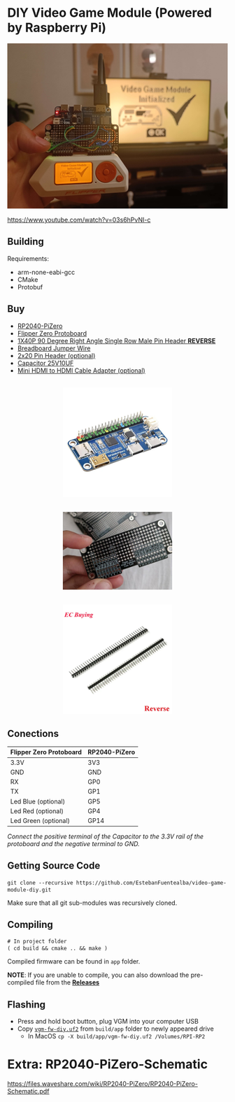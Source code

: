 # DIY Video Game Module (Powered by Raspberry Pi)
![Flipper Zero Video Game Module Powered by Raspberry Pi](./docs/images/cover.jpg)

https://www.youtube.com/watch?v=03s6hPvNI-c

## Building

Requirements: 

- arm-none-eabi-gcc
- CMake
- Protobuf

## Buy

- [RP2040-PiZero](https://s.click.aliexpress.com/e/_DkA131b)
- [Flipper Zero Protoboard](https://www.pcbway.com/project/shareproject/Flipper_Zero_Protoboard_31f89159.html)
- [1X40P 90 Degree Right Angle Single Row Male Pin Header **REVERSE**](https://s.click.aliexpress.com/e/_Dm2ZEMN)
- [Breadboard Jumper Wire](https://s.click.aliexpress.com/e/_DBAkVO9)
- [2x20 Pin Header (optional)](https://s.click.aliexpress.com/e/_DFUpfQl)
- [Capacitor 25V10UF](https://s.click.aliexpress.com/e/_DCMb1JX)
- [Mini HDMI to HDMI Cable Adapter (optional)](https://s.click.aliexpress.com/e/_DeoZp3B)

<p align='center'>
    <br />
    <a target="_blank" href="https://s.click.aliexpress.com/e/_DkA131b"><img src="./docs/images/RP2040-PiZero.webp" width="250" /></a>
    <br />
</p>
<p align='center'>
    <br />
    <a target="_blank" href="https://www.pcbway.com/project/shareproject/Flipper_Zero_Protoboard_31f89159.html"><img src="./docs/images/proto.png" width="250" /></a>
    <br />
</p>
<p align='center'>
    <br />
    <a target="_blank" href="https://s.click.aliexpress.com/e/_Dm2ZEMN"><img src="./docs/images/90degpin.webp" width="250" /></a>
    <br />
</p>

## Conections

| Flipper Zero Protoboard | RP2040-PiZero |
|-------------------------|---------------|
| 3.3V                    | 3V3           |
| GND                     | GND           |
| RX                      | GP0           |
| TX                      | GP1           |
| Led Blue (optional)                | GP5           |
| Led Red  (optional)               | GP4           |
| Led Green (optional)              | GP14          |

_Connect the positive terminal of the Capacitor to the 3.3V rail of the protoboard and the negative terminal to GND._

## Getting Source Code

	git clone --recursive https://github.com/EstebanFuentealba/video-game-module-diy.git

Make sure that all git sub-modules was recursively cloned.

## Compiling

	# In project folder
	( cd build && cmake .. && make )

Compiled firmware can be found in `app` folder.

**NOTE**: If you are unable to compile, you can also download the pre-compiled file from the [**Releases**](https://github.com/EstebanFuentealba/video-game-module-diy/releases)

## Flashing

- Press and hold boot button, plug VGM into your computer USB
- Copy [`vgm-fw-diy.uf2`](https://github.com/EstebanFuentealba/video-game-module-diy/releases) from `build/app` folder to newly appeared drive
	- In MacOS `cp -X build/app/vgm-fw-diy.uf2 /Volumes/RPI-RP2 `

# Extra: RP2040-PiZero-Schematic
https://files.waveshare.com/wiki/RP2040-PiZero/RP2040-PiZero-Schematic.pdf